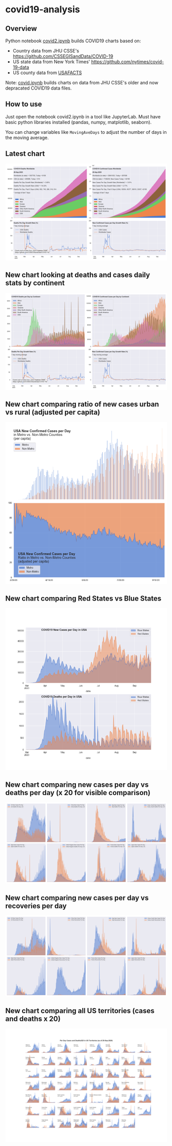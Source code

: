 # covid19-analysis

## Overview
Python notebook [covid2.ipynb](https://github.com/danlaw/covid19-analysis/blob/master/covid2.ipynb) builds COVID19 charts based on:
* Country data from JHU CSSE's https://github.com/CSSEGISandData/COVID-19
* US state data from New York Times' https://github.com/nytimes/covid-19-data
* US county data from [USAFACTS](https://usafacts.org/visualizations/coronavirus-covid-19-spread-map/)

Note: [covid.ipynb](https://github.com/danlaw/covid19-analysis/blob/master/covid.ipynb) builds charts on data from JHU CSSE's older and now depracated COVID19 data files.

## How to use
Just open the notebook covid2.ipynb in a tool like JupyterLab. Must have basic python libraries installed (pandas, numpy, matplotlib, seaborn).

You can change variables like ``MovingAveDays`` to adjust the number of days in the moving average.

## Latest chart
![Latest chart](charts/20200929-covid19-chart.png)

## New chart looking at deaths and cases daily stats by continent
![Comparison chart](charts/20200929-covid19-chart-perday.png)

## New chart comparing ratio of new cases urban vs rural (adjusted per capita)
![Urban rural per capita chart](charts/20200929-US-counties-urban-vs-rural-per-capita.png)

## New chart comparing Red States vs Blue States
![Red vs Blue chart](charts/20200929-compare-daily-red-vs-blue-states.png)

## New chart comparing new cases per day vs deaths per day (x 20 for visible comparison)
![Comparison chart](charts/20200929-comparison-chart.png)

## New chart comparing new cases per day vs recoveries per day
![Recovery chart](charts/20200929-comparison-recovery-chart.png)

## New chart comparing all US territories (cases and deaths x 20)
![Territories chart](charts/20200929-compare-US-territories.png)

